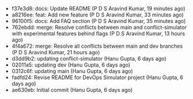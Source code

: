 - f37e3d8: docs: Update README (P D S Aravind Kumar, 19 minutes ago)
- a8216ee: feat: Add new feature (P D S Aravind Kumar, 33 minutes ago)
- 96100f5: docs: Add FAQ section (P D S Aravind Kumar, 35 minutes ago)
- 762ebdd: merge: Resolve conflicts between main and conflict-simulator with experimental features behind flags (P D S Aravind Kumar, 13 hours ago)
- 4f4a672: merge: Resolve all conflicts between main and dev branches (P D S Aravind Kumar, 21 hours ago)
- d3dd9b2: updating conflict-simulator (Hanu Gupta, 6 days ago)
- 02011a5: updating dev (Hanu Gupta, 6 days ago)
- 0312c6f: updating main (Hanu Gupta, 6 days ago)
- fadfd24: Revise README for DevOps Simulator project (Hanu Gupta, 6 days ago)
- ae630eb: Initial commit (Hanu Gupta, 6 days ago)